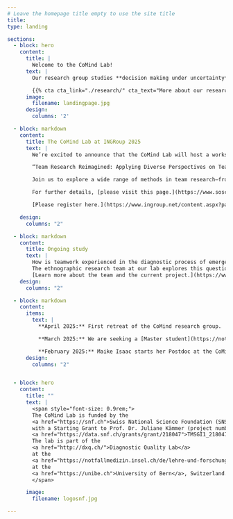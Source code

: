 ```yaml
---
# Leave the homepage title empty to use the site title
title:
type: landing

sections:
  - block: hero
    content:
      title: |
        Welcome to the CoMind Lab!
      text: |
        Our research group studies **decision making under uncertainty**, such as in the emergency room, to gain a clearer understanding of how medical diagnostics and other high-risk decisions can be improved.

        {{% cta cta_link="./research/" cta_text="More about our research" %}}
      image:
        filename: landingpage.jpg
      design:
        columns: '2'

  - block: markdown
    content:
      title: The CoMind Lab at INGRoup 2025
      text: |
        We’re excited to announce that the CoMind Lab will host a workshop at this year’s INGRoup conference on July 17 2025 in Rotterdam:

        “Team Research Reimagined: Applying Diverse Perspectives on Team Interactions.”

        Join us to explore a wide range of methods in team research—from ethnographies to behavioral observations in simulation settings. Whether you're new to team studies or looking to broaden your methodological toolkit, this workshop offers fresh insights and inspiration.

        For further details, [please visit this page.](https://www.soscisurvey.de/INGRoup_workshopA/)

        [Please register here.](https://www.ingroup.net/content.aspx?page_id=22&club_id=300815&module_id=722830)

    design:
      columns: "2"

  - block: markdown
    content:
      title: Ongoing study
      text: |
        How is teamwork experienced in the diagnostic process of emergency care?  
        The ethnographic research team at our lab explores this question through in-depth observations and interviews in Swiss emergency departments.  
        [Learn more about the team and the current project.](https://www.teams-notfall.org/)
    design:
      columns: "2"

  - block: markdown
    content:
      items:
        text: |
          **April 2025:** First retreat of the CoMind research group.

          **March 2025:** We are seeking a [Master student](https://notfallmedizin.insel.ch/fileadmin/Notfallzentrum/PDF_Dokumente/Forschung_Div._PDF_Dokumente/Ausschreibung_Masterarbeit_Ethnographie_CoMind_Lab.pdf) for our ethnographic study and a [PhD student](https://notfallmedizin.insel.ch/fileadmin/Notfallzentrum/PDF_Dokumente/Forschung_Div._PDF_Dokumente/CoMind_PhD_student_1.pdf) for our experimental work.

          **February 2025:** Maike Isaac starts her Postdoc at the CoMind Lab. Mara Hofer and Theresa Halbritter join the research group as student research assistants.
      design:
        columns: "2"


  - block: hero
    content:
      title: ""
      text: |
        <span style="font-size: 0.9rem;">
        The CoMind Lab is funded by the 
        <a href="https://snf.ch">Swiss National Science Foundation (SNSF)</a>
        with a Starting Grant to Prof. Dr. Juliane Kämmer (project number 
        <a href="https://data.snf.ch/grants/grant/218047">TMSGI1_218047</a>).
        The lab is part of the 
        <a href="http://dxq.ch/">Diagnostic Quality Lab</a>
        at the 
        <a href="https://notfallmedizin.insel.ch/de/lehre-und-forschung/forschungsschwerpunkte-und-gruppen/diagnostic-quality-lab">Department of Emergency Medicine</a> 
        at the 
        <a href="https://unibe.ch">University of Bern</a>, Switzerland.
        </span>

      image:
        filename: logosnf.jpg

---
```

